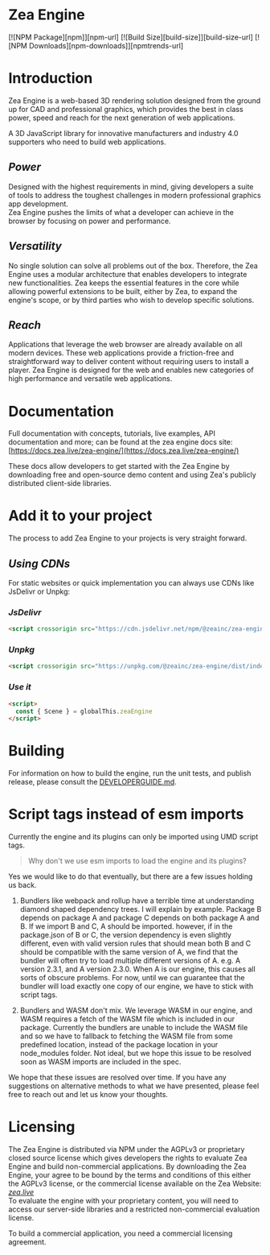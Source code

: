 # Zea Engine

[![NPM Package][npm]][npm-url]
[![Build Size][build-size]][build-size-url]
[![NPM Downloads][npm-downloads]][npmtrends-url]

# Introduction
Zea Engine is a web-based 3D rendering solution designed from the ground up for CAD and professional graphics, which provides the best in class power, speed and reach for the next generation of web applications.

A 3D JavaScript library for innovative manufacturers and industry 4.0 supporters who need to build web applications.

## *Power*
Designed with the highest requirements in mind, giving developers a suite of tools to address the toughest challenges in modern professional graphics app development. 
</br>Zea Engine pushes the limits of what a developer can achieve in the browser by focusing on power and performance.

## *Versatility*
No single solution can solve all problems out of the box. Therefore, the Zea Engine uses a modular architecture that enables developers to integrate new functionalities. Zea keeps the essential features in the core while allowing powerful extensions to be built, either by Zea, to expand the engine's scope, or by third parties who wish to develop specific solutions.

## *Reach*
Applications that leverage the web browser are already available on all modern devices. These web applications provide a friction-free and straightforward way to deliver content without requiring users to install a player. Zea Engine is designed for the web and enables new categories of high performance and versatile web applications.

# Documentation
Full documentation with concepts, tutorials, live examples, API documentation and more; can be found at the zea engine docs site: [https://docs.zea.live/zea-engine/](https://docs.zea.live/zea-engine/)

These docs allow developers to get started with the Zea Engine by downloading free and open-source demo content and using Zea's publicly distributed client-side libraries.

# Add it to your project
The process to add Zea Engine to your projects is very straight forward. 

## *Using CDNs*
For static websites or quick implementation you can always use CDNs like JsDelivr or Unpkg:

### *JsDelivr*
```html
<script crossorigin src="https://cdn.jsdelivr.net/npm/@zeainc/zea-engine/dist/index.umd.min.js"></script>
```
### *Unpkg*
```html
<script crossorigin src="https://unpkg.com/@zeainc/zea-engine/dist/index.umd.js"></script>
```
### *Use it*
```html
<script>
  const { Scene } = globalThis.zeaEngine
</script>
```

# Building

For information on how to build the engine, run the unit tests, and publish release, please consult the [DEVELOPERGUIDE.md](https://github.com/ZeaInc/zea-engine/blob/master/DEVELOPERGUIDE.md).


# Script tags instead of esm imports

Currently the engine and its plugins can only be imported using UMD script tags.

> Why don't we use esm imports to load the engine and its plugins?

Yes we would like to do that eventually, but there are a few issues holding us back.

1. Bundlers like webpack and rollup have a terrible time at understanding diamond shaped dependency trees. I will explain by example. Package B depends on package A and package C depends on both package A and B. If we import B and C, A should be imported. however, if in the package.json of B or C, the version dependency is even slightly different, even with valid version rules that should mean both B and C should be compatible with the same version of A, we find that the bundler will often try to load multiple different versions of A. e.g. A version 2.3.1, and A version 2.3.0. When A is our engine, this causes all sorts of obscure problems. For now, until we can guarantee that the bundler will load exactly one copy of our engine, we have to stick with script tags.

2. Bundlers and WASM don't mix. We leverage WASM in our engine, and WASM requires a fetch of the WASM file which is included in our package. Currently the bundlers are unable to include the WASM file and so we have to fallback to fetching the WASM file from some predefined location, instead of the package location in your node_modules folder. Not ideal, but we hope this issue to be resolved soon as WASM imports are included in the spec.

We hope that these issues are resolved over time. If you have any suggestions on alternative methods to what we have presented, please feel free to reach out and let us know your thoughts.

# Licensing
The Zea Engine is distributed via NPM under the AGPLv3 or proprietary closed source license which gives developers the rights to evaluate Zea Engine and build non-commercial applications. By downloading the Zea Engine, your agree to be bound by the terms and conditions of this either the AGPLv3 license, or the commercial license available on the Zea Website: [_zea.live_](https://www.zea.live/en/licensing)
</br>
To evaluate the engine with your proprietary content, you will need to access our server-side libraries and a restricted non-commercial evaluation license.

To build a commercial application, you need a commercial licensing agreement.

